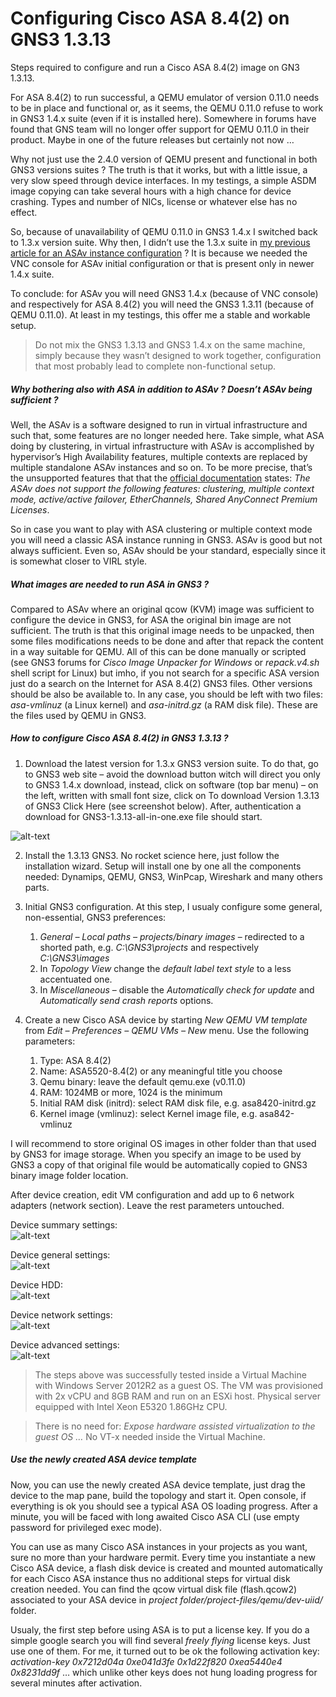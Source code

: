 # Configuring Cisco ASA 8.4(2) on GNS3 1.3.13

Steps required to configure and run a Cisco ASA 8.4(2) image on GN3 1.3.13.

For ASA 8.4(2) to run successful, a QEMU emulator of version 0.11.0 needs to be in place and functional or, as it seems, the QEMU 0.11.0 refuse to work in GNS3 1.4.x suite (even if it is installed here). Somewhere in forums have found that GNS team will no longer offer support for QEMU 0.11.0 in their product. Maybe in one of the future releases but certainly not now …

Why not just use the 2.4.0 version of QEMU present and functional in both GNS3 versions suites ? The truth is that it works, but with a little issue, a very slow speed through device interfaces. In my testings, a simple ASDM image copying can take several hours with a high chance for device crashing. Types and number of NICs, license or whatever else has no effect.

So, because of unavailability of QEMU 0.11.0 in GNS3 1.4.x I switched back to 1.3.x version suite. Why then, I didn’t use the 1.3.x suite in [my previous article for an ASAv instance configuration](/ASAv-on-GNS.md) ? It is because we needed the VNC console for ASAv initial configuration or that is present only in newer 1.4.x suite.

To conclude: for ASAv you will need GNS3 1.4.x (because of VNC console) and respectively for ASA 8.4(2) you will need the GNS3 1.3.11 (because of QEMU 0.11.0). At least in my testings, this offer me a stable and workable setup.

> Do not mix the GNS3 1.3.13 and GNS3 1.4.x on the same machine, simply because they wasn’t designed to work together, configuration that most probably lead to complete non-functional setup.

##### Why bothering also with ASA in addition to ASAv ? Doesn’t ASAv being sufficient ?

Well, the ASAv is a software designed to run in virtual infrastructure and such that, some features are no longer needed here. Take simple, what ASA doing by clustering, in virtual infrastructure with ASAv is accomplished by hypervisor’s High Availability features, multiple contexts are replaced by multiple standalone ASAv instances and so on. To be more precise, that’s the unsupported features that that the [official documentation](http://www.cisco.com/c/en/us/td/docs/security/asa/asa92/asav/quick-start/asav-quick/intro-asav.html) states: *The ASAv does not support the following features: clustering, multiple context mode, active/active failover, EtherChannels, Shared AnyConnect Premium Licenses*.

So in case you want to play with ASA clustering or multiple context mode you will need a classic ASA instance running in GNS3. ASAv is good but not always sufficient. Even so, ASAv should be your standard, especially since it is somewhat closer to VIRL style.

##### What images are needed to run ASA in GNS3 ?

Compared to ASAv where an original qcow (KVM) image was sufficient to configure the device in GNS3, for ASA the original bin image are not sufficient. The truth is that this original image needs to be unpacked, then some files modifications needs to be done and after that repack the content in a way suitable for QEMU. All of this can be done manually or scripted (see GNS3 forums for *Cisco Image Unpacker for Windows* or *repack.v4.sh* shell script for Linux) but imho, if you not search for a specific ASA version just do a search on the Internet for ASA 8.4(2) GNS3 files. Other versions should be also be available to. In any case, you should be left with two files: *asa-vmlinuz* (a Linux kernel) and *asa-initrd.gz* (a RAM disk file). These are the files used by QEMU in GNS3.

##### How to configure Cisco ASA 8.4(2) in GNS3 1.3.13 ?

1. Download the latest version for 1.3.x GNS3 version suite. To do that, go to GNS3 web site – avoid the download button witch will direct you only to GNS3 1.4.x download, instead, click on software  (top bar menu) – on the left, written with small font size, click on To download Version 1.3.13 of GNS3 Click Here (see screenshot below). After, authentication a download for GNS3-1.3.13-all-in-one.exe file should start.

![alt-text](/assets/images/configuring%20Cisco%20ASA%208.42%20on%20GNS3%201.3.13%20-%20download%20page.png)

2. Install the 1.3.13 GNS3. No rocket science here, just follow the installation wizard. Setup will install one by one all the components needed: Dynamips, QEMU, GNS3, WinPcap, Wireshark and many others parts.

3. Initial GNS3 configuration. At this step, I usualy configure some general, non-essential, GNS3 preferences:
   1. *General – Local paths – projects/binary images* – redirected to a shorted path, e.g. *C:\GNS3\projects* and respectively *C:\GNS3\images*
   2. In *Topology View* change the *default label text style* to a less accentuated one.
   3. In *Miscellaneous* – disable the *Automatically check for update* and *Automatically send crash reports* options.
4. Create a new Cisco ASA device by starting *New QEMU VM template* from *Edit – Preferences – QEMU VMs – New* menu. Use the following parameters:
   1. Type: ASA 8.4(2)
   2. Name: ASA5520-8.4(2) or any meaningful title you choose
   3. Qemu binary: leave the default qemu.exe (v0.11.0)
   4. RAM: 1024MB or more, 1024 is the minimum
   5. Initial RAM disk (initrd): select RAM disk file, e.g. asa8420-initrd.gz
   6. Kernel image (vmlinuz): select Kernel image file, e.g. asa842-vmlinuz

I will recommend to store original OS images in other folder than that used by GNS3 for image storage. When you specify an image to be used by GNS3 a copy of that original file would be automatically copied to GNS3 binary image folder location.

After device creation, edit VM configuration and add up to 6 network adapters (network section). Leave the rest parameters untouched.

Device summary settings:<br />
![alt-text](/assets/images/configuring%20Cisco%20ASA%208.42%20on%20GNS3%201.3.13%20-%20ASA%20device%20summary%20settings.png)

Device general settings:<br />
![alt-text](/assets/images/configuring%20Cisco%20ASA%208.42%20on%20GNS3%201.3.13%20-%20ASA%20device%20general%20settings.png)

Device HDD:<br />
![alt-text](/assets/images/configuring%20Cisco%20ASA%208.42%20on%20GNS3%201.3.13%20-%20ASA%20device%20HDD.png)

Device network settings:<br />
![alt-text](/assets/images/configuring%20Cisco%20ASA%208.42%20on%20GNS3%201.3.13%20-%20ASA%20device%20network.png)

Device advanced settings:<br />
![alt-text](/assets/images/configuring%20Cisco%20ASA%208.42%20on%20GNS3%201.3.13%20-%20ASA%20device%20advanced%20settings.png)

>The steps above was successfully tested inside a Virtual Machine with Windows Server 2012R2 as a guest OS. The VM was provisioned with 2x vCPU and 8GB RAM and run on an ESXi host. Physical server equipped with Intel Xeon E5320 1.86GHz CPU.

>There is no need for: *Expose hardware assisted virtualization to the guest OS …* No VT-x needed inside the Virtual Machine.

##### Use the newly created ASA device template

Now, you can use the newly created ASA device template, just drag the device to the map pane, build the topology and start it. Open console, if everything is ok you should see a typical ASA OS loading progress. After a minute, you will be faced with long awaited Cisco ASA CLI (use empty password for privileged exec mode).

You can use as many Cisco ASA instances in your projects as you want, sure no more than your hardware permit. Every time you instantiate a new Cisco ASA device, a flash disk device is created and mounted automatically for each Cisco ASA instance thus no additional steps for virtual disk creation needed. You can find the qcow virtual disk file (flash.qcow2) associated to your ASA device in *project folder/project-files/qemu/dev-uiid/* folder.

Usualy, the first step before using ASA is to put a license key. If you do a simple google search you will find several *freely flying* license keys. Just use one of them. For me, it turned out to be ok the following activation key: *activation-key 0x7212d04a 0xe041d3fe 0x1d22f820 0xea5440e4 0x8231dd9f* … which unlike other keys does not hung loading progress for several minutes after activation.
